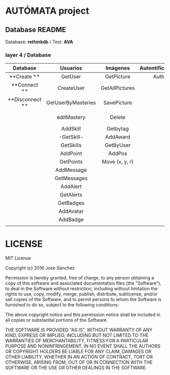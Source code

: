 # AUTÓMATA project
## Database README

Database: __rethinkdb__ / Test: __AVA__

### layer 4 / Database
| Database        | Usuarios           | Imágenes         | Autentificacion | Grid           | Challenges       |
|:---------------:|:------------------:|:----------------:|:---------------:|:--------------:|:----------------:|
| **Create     ** | GetUser            | GetPicture       | Auth            | CreateGrid     | createChallenge  |
| **Connect    ** | CreateUser         | GetAllPictures   |                 | GetGrid        | addUserChallenge |
| **Disconnect ** | GetUserByMasteries | SavePicture      |                 | updateGrid     | getUserPoints    |
|                 | editMastery        | Delete           |                 | -NewChallenge- | getChallengeTime |
|                 | AddSkill           | Getbytag         |                 |                |                  |
|                 | -GetSkill-         | AddAward         |                 |                |                  |
|                 | GetSkills          | GetByUser        |                 |                |                  |
|                 | AddPoint           | AddPos           |                 |                |                  |
|                 | GetPoints          | Move (x, y, r)   |                 |                |                  |
|                 | AddMessage         |                  |                 |                |                  |
|                 | GetMessages        |                  |                 |                |                  |
|                 | AddAlert           |                  |                 |                |                  |
|                 | GetAlerts          |                  |                 |                |                  |
|                 | GetBadges          |                  |                 |                |                  |
|                 | AddAvatar          |                  |                 |                |                  |
|                 | AddBadge           |                  |                 |                |                  |
|                 |                    |                  |                 |                |                  |

# LICENSE
MIT License

Copyright (c) 2016 Jose Sánchez

Permission is hereby granted, free of charge, to any person obtaining a copy
of this software and associated documentation files (the "Software"), to deal
in the Software without restriction, including without limitation the rights
to use, copy, modify, merge, publish, distribute, sublicense, and/or sell
copies of the Software, and to permit persons to whom the Software is
furnished to do so, subject to the following conditions:

The above copyright notice and this permission notice shall be included in all
copies or substantial portions of the Software.

THE SOFTWARE IS PROVIDED "AS IS", WITHOUT WARRANTY OF ANY KIND, EXPRESS OR
IMPLIED, INCLUDING BUT NOT LIMITED TO THE WARRANTIES OF MERCHANTABILITY,
FITNESS FOR A PARTICULAR PURPOSE AND NONINFRINGEMENT. IN NO EVENT SHALL THE
AUTHORS OR COPYRIGHT HOLDERS BE LIABLE FOR ANY CLAIM, DAMAGES OR OTHER
LIABILITY, WHETHER IN AN ACTION OF CONTRACT, TORT OR OTHERWISE, ARISING FROM,
OUT OF OR IN CONNECTION WITH THE SOFTWARE OR THE USE OR OTHER DEALINGS IN THE
SOFTWARE.
